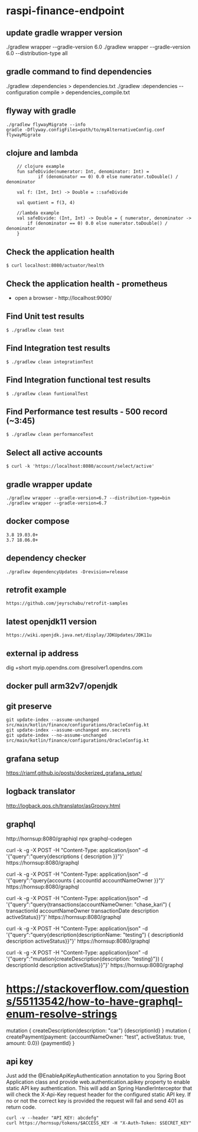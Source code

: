# raspi-finance-endpoint

## update gradle wrapper version
./gradlew wrapper --gradle-version 6.0
./gradlew wrapper --gradle-version 6.0 --distribution-type all

## gradle command to find dependencies
./gradlew :dependencies > dependencies.txt
./gradlew :dependencies --configuration compile > dependencies_compile.txt

## flyway with gradle
```
./gradlew flywayMigrate --info
gradle -Dflyway.configFiles=path/to/myAlternativeConfig.conf flywayMigrate
```

## clojure and lambda
```
    // clojure example
    fun safeDivide(numerator: Int, denominator: Int) =
            if (denominator == 0) 0.0 else numerator.toDouble() / denominator

    val f: (Int, Int) -> Double = ::safeDivide

    val quotient = f(3, 4)

    //lambda example
    val safeDivide: (Int, Int) -> Double = { numerator, denominator ->
        if (denominator == 0) 0.0 else numerator.toDouble() / denominator
    }
```

## Check the application health

```shell
$ curl localhost:8080/actuator/health
```

## Check the application health - prometheus

- open a browser - http://localhost:9090/

## Find Unit test results

```shell
$ ./gradlew clean test
```

## Find Integration test results

```shell
$ ./gradlew clean integrationTest
```

## Find Integration functional test results

```shell
$ ./gradlew clean funtionalTest
```

## Find Performance test results - 500 record (~3:45)

```shell
$ ./gradlew clean performanceTest
```

## Select all active accounts

```shell
$ curl -k 'https://localhost:8080/account/select/active'
```

## gradle wrapper update
```
./gradlew wrapper --gradle-version=6.7 --distribution-type=bin
./gradlew wrapper --gradle-version=6.7
```

## docker compose
```
3.8 19.03.0+
3.7 18.06.0+
```

## dependency checker
```
./gradlew dependencyUpdates -Drevision=release
```

## retrofit example
```
https://github.com/jeyrschabu/retrofit-samples
```

## latest openjdk11 version
```
https://wiki.openjdk.java.net/display/JDKUpdates/JDK11u
```

## external ip address
dig +short myip.opendns.com @resolver1.opendns.com

## docker pull arm32v7/openjdk

## git preserve
```
git update-index --assume-unchanged src/main/kotlin/finance/configurations/OracleConfig.kt
git update-index --assume-unchanged env.secrets
git update-index --no-assume-unchanged src/main/kotlin/finance/configurations/OracleConfig.kt
```

## grafana setup
https://riamf.github.io/posts/dockerized_grafana_setup/

## logback translator
http://logback.qos.ch/translator/asGroovy.html

## graphql
http://hornsup:8080/graphiql
npx graphql-codegen

curl -k -g -X POST -H "Content-Type: application/json" -d '{"query":"query{descriptions {  description }}"}' https://hornsup:8080/graphql

curl -k -g -X POST -H "Content-Type: application/json" -d '{"query":"query{accounts { accountId accountNameOwner }}"}' https://hornsup:8080/graphql

curl -k -g -X POST -H "Content-Type: application/json" -d '{"query":"query{transactions(accountNameOwner: \"chase_kari\") { transactionId accountNameOwner transactionDate description  activeStatus}}"}' https://hornsup:8080/graphql

curl -k -g -X POST -H "Content-Type: application/json" -d '{"query":"query{description(descriptionName: \"testing\") { descriptionId description activeStatus}}"}' https://hornsup:8080/graphql

curl -k -g -X POST -H "Content-Type: application/json" -d '{"query":"mutation{createDescription(description: \"testing}\"}) { descriptionId description activeStatus}}"}' https://hornsup:8080/graphql

# https://stackoverflow.com/questions/55113542/how-to-have-graphql-enum-resolve-strings

mutation { createDescription(description: "car") {descriptionId} }
mutation { createPayment(payment: {accountNameOwner: "test", activeStatus: true, amount: 0.0}) {paymentId} }

## api key
Just add the @EnableApiKeyAuthentication annotation to you Spring Boot Application class and provide web.authentication.apikey property to enable static API key authentication. This will add an Spring HandlerInterceptor that will check the X-Api-Key request header for the configured static API key. If no or not the correct key is provided the request will fail and send 401 as return code.
```
curl -v --header "API_KEY: abcdefg"
curl https://hornsup/tokens/$ACCESS_KEY -H "X-Auth-Token: $SECRET_KEY"
```
